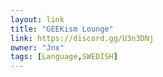 ```yaml
---
layout: link
title: "GEEKism Lounge"
link: https://discord.gg/U3n3DNj
owner: "Jnx"
tags: [Language,SWEDISH]
---
```

